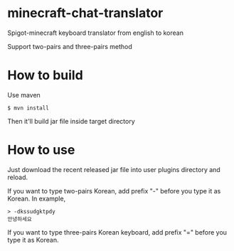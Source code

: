 minecraft-chat-translator
=========================

Spigot-minecraft keyboard translator from english to korean

Support two-pairs and three-pairs method

How to build
========================
Use maven
```
$ mvn install
```

Then it'll build jar file inside target directory


How to use
=======================
Just download the recent released jar file into user plugins directory and reload.

If you want to type two-pairs Korean, add prefix "-" before you type it as Korean.
In example,
```
> -dkssudgktpdy
안녕하세요
```

If you want to type three-pairs Korean keyboard, add prefix "=" before you type it as Korean.

